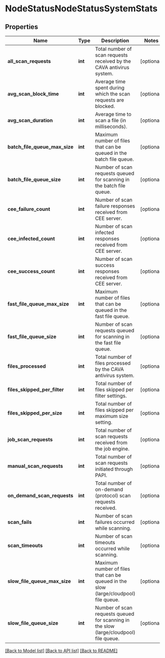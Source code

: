 # NodeStatusNodeStatusSystemStats

## Properties
Name | Type | Description | Notes
------------ | ------------- | ------------- | -------------
**all_scan_requests** | **int** | Total number of scan requests received by the CAVA antivirus system. | [optional] 
**avg_scan_block_time** | **int** | Average time spent during which the scan requests are blocked. | [optional] 
**avg_scan_duration** | **int** | Average time to scan a file (in milliseconds). | [optional] 
**batch_file_queue_max_size** | **int** | Maximum number of files that can be queued in the batch file queue. | [optional] 
**batch_file_queue_size** | **int** | Number of scan requests queued for scanning in the batch file queue. | [optional] 
**cee_failure_count** | **int** | Number of scan failure responses received from CEE server. | [optional] 
**cee_infected_count** | **int** | Number of scan infected responses received from CEE server. | [optional] 
**cee_success_count** | **int** | Number of scan success responses received from CEE server. | [optional] 
**fast_file_queue_max_size** | **int** | Maximum number of files that can be queued in the fast file queue. | [optional] 
**fast_file_queue_size** | **int** | Number of scan requests queued for scanning in the fast file queue. | [optional] 
**files_processed** | **int** | Total number of files processed by the CAVA antivirus system. | [optional] 
**files_skipped_per_filter** | **int** | Total number of files skipped per filter settings. | [optional] 
**files_skipped_per_size** | **int** | Total number of files skipped per maximum size setting. | [optional] 
**job_scan_requests** | **int** | Total number of scan requests received from the job engine. | [optional] 
**manual_scan_requests** | **int** | Total number of scan requests initiated through PAPI. | [optional] 
**on_demand_scan_requests** | **int** | Total number of on-demand (protocol) scan requests received. | [optional] 
**scan_fails** | **int** | Number of scan failures occurred while scanning. | [optional] 
**scan_timeouts** | **int** | Number of scan timeouts occurred while scanning. | [optional] 
**slow_file_queue_max_size** | **int** | Maximum number of files that can be queued in the slow (large/cloudpool) file queue. | [optional] 
**slow_file_queue_size** | **int** | Number of scan requests queued for scanning in the slow (large/cloudpool) file queue. | [optional] 

[[Back to Model list]](../README.md#documentation-for-models) [[Back to API list]](../README.md#documentation-for-api-endpoints) [[Back to README]](../README.md)


